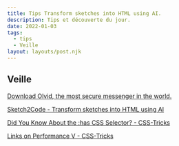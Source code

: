 ```yaml
---
title: Tips Transform sketches into HTML using AI.
description: Tips et découverte du jour.
date: 2022-01-03
tags:
  - tips
  - Veille
layout: layouts/post.njk
---
```


## Veille
[Download Olvid, the most secure messenger in the world.](https://olvid.io/)

[Sketch2Code - Transform sketches into HTML using AI](https://sketch2code.azurewebsites.net/)

[Did You Know About the :has CSS Selector? - CSS-Tricks](https://css-tricks.com/did-you-know-about-the-has-css-selector/)

[Links on Performance V - CSS-Tricks](https://css-tricks.com/links-on-performance-v/)